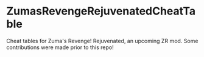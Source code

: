 # ZumasRevengeRejuvenatedCheatTable
Cheat tables for Zuma's Revenge! Rejuvenated, an upcoming ZR mod. Some contributions were made prior to this repo!

